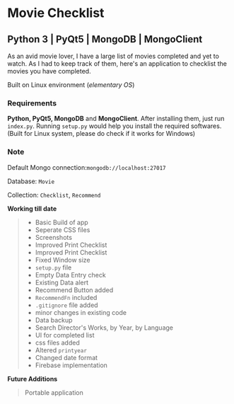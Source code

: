 Movie Checklist
=
## Python 3 | PyQt5 | MongoDB | MongoClient

As an avid movie lover, I have a large list of movies completed and yet to watch. As I had to keep track of them, here's an application to checklist the movies you have completed.

Built on Linux environment (*elementary OS*)

### Requirements
**Python, PyQt5, MongoDB** and **MongoClient**. After installing them, just run `index.py`.
Running `setup.py` would help you install the required softwares. (Built for Linux system, please do check if it works for Windows)

### Note 

Default Mongo connection:`mongodb://localhost:27017`

Database: `Movie`

Collection: `Checklist`, `Recommend`

**Working till date**
> - Basic Build of app
> - Seperate CSS files
> - Screenshots
> - Improved Print Checklist
> - Improved Print Checklist
> - Fixed Window size
> - `setup.py` file
> - Empty Data Entry check
> - Existing Data alert 
> - Recommend Button added
> - `RecommendFn` included
> - `.gitignore` file added
> - minor changes in existing code
> - Data backup
> - Search Director's Works, by Year, by Language
> - UI for completed list
> - css files added
> - Altered `printyear`
> - Changed date format
> - Firebase implementation

**Future Additions**
> Portable application